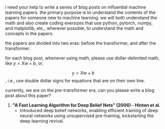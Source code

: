 i need your help to write a series of blog posts on influential machine learning
papers. the primary purpose is to understand the contents of the papers for
someone new to machine learning. we will both understand the math and also
create coding exersizes that use python, pytorch, numpy, and matplotlib, etc.,
wherever possible, to understand the math and concepts in the papers.

the papers are divided into two eras: before the transformer, and after the
transformer.

for each blog post, whenever using math, please use dollar-delimited math, like
$y=Xw+b$, or,

$$
y = Xw + b
$$,
i.e., use double dollar signs for equations that are on their own line.

currently, we are on the pre-transformer era. can you please write a blog post
about this paper?

1. **"A Fast Learning Algorithm for Deep Belief Nets" (2006) - Hinton et al.**
   - Introduced deep belief networks, enabling efficient training of deep neural
     networks using unsupervised pre-training, kickstarting the deep learning
     revival.

